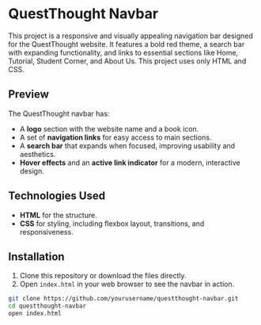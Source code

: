 # QuestThought Navbar

This project is a responsive and visually appealing navigation bar designed for the QuestThought website. It features a bold red theme, a search bar with expanding functionality, and links to essential sections like Home, Tutorial, Student Corner, and About Us. This project uses only HTML and CSS.

## Preview

The QuestThought navbar has:
- A **logo** section with the website name and a book icon.
- A set of **navigation links** for easy access to main sections.
- A **search bar** that expands when focused, improving usability and aesthetics.
- **Hover effects** and an **active link indicator** for a modern, interactive design.

## Technologies Used

- **HTML** for the structure.
- **CSS** for styling, including flexbox layout, transitions, and responsiveness.

## Installation

1. Clone this repository or download the files directly.
2. Open `index.html` in your web browser to see the navbar in action.

```bash
git clone https://github.com/yourusername/questthought-navbar.git
cd questthought-navbar
open index.html
